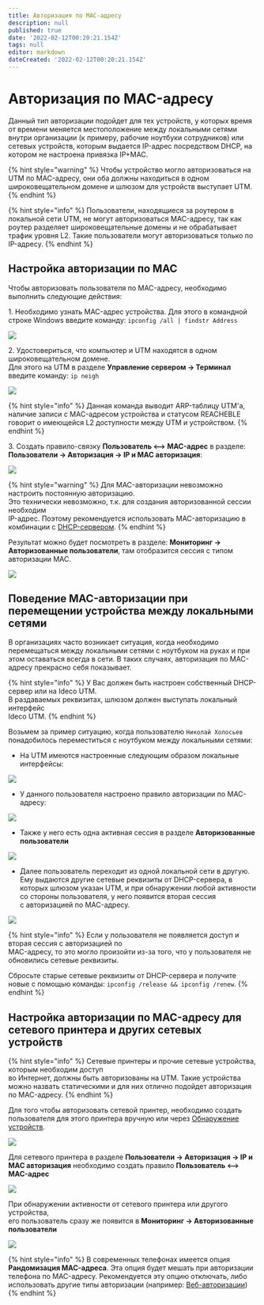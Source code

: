 ```yaml
---
title: Авторизация по MAC-адресу
description: null
published: true
date: '2022-02-12T00:20:21.154Z'
tags: null
editor: markdown
dateCreated: '2022-02-12T00:20:21.154Z'
---
```


# Авторизация по MAC-адресу

Данный тип авторизации подойдет для тех устройств, у которых время от времени меняется местоположение между локальными сетями внутри организации (к примеру, рабочие ноутбуки сотрудников) или сетевых устройств, которым выдается IP-адрес посредством DHCP, на котором не настроена привязка IP+MAC.

{% hint style="warning" %}
Чтобы устройство могло авторизоваться на UTM по MAC-адресу, они оба должны находиться в одном широковещательном домене и шлюзом для устройств выступает UTM.
{% endhint %}

{% hint style="info" %}
Пользователи, находящиеся за роутером в локальной сети UTM, не могут авторизоваться MAC-адресу, так как роутер разделяет широковещательные домены и не обрабатывает трафик уровня L2. Такие пользователи могут авторизоваться только по IP-адресу.
{% endhint %}

## Настройка авторизации по MAC

Чтобы авторизовать пользователя по MAC-адресу, необходимо выполнить следующие действия:

1\. Необходимо узнать MAC-адрес устройства. Для этого в командной строке Windows введите команду: `ipconfig /all | findstr Address`

![](../../../../.gitbook/assets/show-pc-addresses.png)

2\. Удостовериться, что компьютер и UTM находятся в одном широковещательном домене. \
Для этого на UTM в разделе **Управление сервером -> Терминал** введите команду: `ip neigh`

![](../../../../.gitbook/assets/ip-neigh-show.png)

{% hint style="info" %}
Данная команда выводит ARP-таблицу UTM'а, наличие записи с MAC-адресом устройства и статусом REACHEBLE говорит о имеющейся L2 доступности между UTM и устройством.
{% endhint %}

3\. Создать правило-связку **Пользователь <--> MAC-адрес** в разделе: \
**Пользователи -> Авторизация -> IP и MAC авторизация**:

![](../../../../.gitbook/assets/mac-authorization-rule.png)

{% hint style="warning" %}
Для MAC-авторизации невозможно настроить постоянную авторизацию. \
Это технически невозможно, т.к. для создания авторизованной сессии необходим \
IP-адрес. Поэтому рекомендуется использовать MAC-авторизацию в комбинации с [DHCP-сервером](../../../services/dhcp.md).
{% endhint %}

Результат можно будет посмотреть в разделе: **Мониторинг -> Авторизованные пользователи**, там отобразится сессия с типом авторизации MAC.

![](../../../../.gitbook/assets/mac-authorization-rule.png)

## Поведение MAC-авторизации при перемещении устройства между локальными сетями

В организациях часто возникает ситуация, когда необходимо перемещаться между локальными сетями с ноутбуком на руках и при этом оставаться всегда в сети. В таких случаях, авторизация по MAC-адресу прекрасно себя показывает.

{% hint style="info" %}
У Вас должен быть настроен собственный DHCP-сервер или на Ideco UTM. \
В раздаваемых реквизитах, шлюзом должен выступать локальный интерфейс \
Ideco UTM.
{% endhint %}

Возьмем за пример ситуацию, когда пользователю `Николай Холосьев` понадобилось переместиться с ноутбуком между локальными сетями:

* На UTM имеются настроенные следующим образом локальные интерфейсы:

![](../../../../.gitbook/assets/utm-lan-interfaces.png)

* У данного пользователя настроено правило авторизации по MAC-адресу:

![](../../../../.gitbook/assets/user-to-switch.png)

* Также у него есть одна активная сессия в разделе **Авторизованные пользователи**

![](../../../../.gitbook/assets/authorized-in-lan1.png)

* Далее пользователь переходит из одной локальной сети в другую. Ему выдаются другие сетевые реквизиты от DHCP-сервера, в которых шлюзом указан UTM, и при обнаружении любой активности со стороны пользователя, у него появится вторая сессия \
  с авторизацией по MAC-адресу.

![](../../../../.gitbook/assets/authorized-in-lan2.png)

{% hint style="info" %}
Если у пользователя не появляется доступ и вторая сессия с авторизацией по \
MAC-адресу, то это могло произойти из-за того, что у пользователя не обновились сетевые реквизиты.

Сбросьте старые сетевые реквизиты от DHCP-сервера и получите новые с помощью команды: `ipconfig /release && ipconfig /renew`.
{% endhint %}

## Настройка авторизации по MAC-адресу для сетевого принтера и других сетевых устройств

{% hint style="info" %}
Сетевые принтеры и прочие сетевые устройства, которым необходим доступ \
во Интернет, должны быть авторизованы на UTM. Такие устройства можно назвать статическими и для них отлично подойдет авторизация по MAC-адресу.
{% endhint %}

Для того чтобы авторизовать сетевой принтер, необходимо создать пользователя для этого принтера вручную или через [Обнаружение устройств](../../device-discovery.md).

![](../../../../.gitbook/assets/xerox-printer-user.png)

Для сетевого принтера в разделе **Пользователи -> Авторизация -> IP и MAC авторизация** необходимо создать правило **Пользователь <--> MAC-адрес**

![](../../../../.gitbook/assets/xerox_printer_rule.png)

При обнаружении активности от сетевого принтера или другого устройства, \
его пользователь сразу же появится в **Мониторинг -> Авторизованные пользователи**

![](../../../../.gitbook/assets/xerox_printer_authorized.png)

{% hint style="info" %}
В современных телефонах имеется опция **Рандомизация MAC-адреса**. Эта опция будет мешать при авторизации телефона по MAC-адресу. Рекомендуется эту опцию отключать, либо использовать другие типы авторизации (например: [Веб-авторизации](../web-authorization.md))
{% endhint %}
